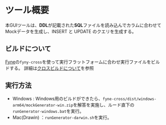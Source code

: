 # ツール概要
本GUIツールは、**DDL**が記載された**SQL**ファイルを読み込んでカラムに合わせてMockデータを生成し、INSERT と UPDATE のクエリを生成する。

## ビルドについて
[Fyne](https://docs.fyne.io/)の`fyny-cross`を使って実行フラットフォームに合わせ実行ファイルをビルドする。
詳細は[クロスビルドについて](cross-build-memo.md)を参照

## 実行方法
- Windows : Windows用のビルドができたら、`fyne-cross/dist/windows-arm64/mockGenerator-win.zip`を解答を実施し、ルード直下の`runGenerator-windows.bat`を実行。
- Mac(Drawin) ：`runGenerator-darwin.sh`を実行。